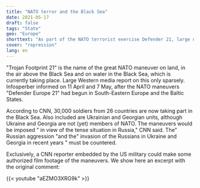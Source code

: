 ```yaml
---
title: "NATO terror and the Black Sea"
date: 2021-05-17
draft: false
tags: "State"
geo: "Europe"
shorttext: "As part of the NATO terrorist exercise Defender 21, large units are concentrated in the Ukrainian-Russian border area."
cover: "repression"
lang: en
---
```


"Trojan Footprint 21" is the name of the great NATO maneuver on land, in the air above the Black Sea and on water in the Black Sea, which is currently taking place. Large Western media report on this only sparsely. Infosperber informed on 11 April and 7 May, after the NATO maneuvers "Defender Europe 21" had begun in South-Eastern Europe and the Baltic States.

According to CNN, 30,000 soldiers from 26 countries are now taking part in the Black Sea. Also included are Ukrainian and Georgian units, although Ukraine and Georgia are not (yet) members of NATO. The maneuvers would be imposed " in view of the tense situation in Russia," CNN said. The" Russian aggression "and the" invasion of the Russians in Ukraine and Georgia in recent years " must be countered.

Exclusively, a CNN reporter embedded by the US military could make some authorized film footage of the maneuvers. We show here an excerpt with the original comment:

{{< youtube "aEZMO3XRG9k" >}}
